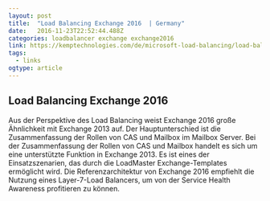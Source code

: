 ```yaml
---
layout: post
title:  "Load Balancing Exchange 2016  | Germany"
date:   2016-11-23T22:52:44.488Z
categories: loadbalancer exchange exchange2016
link: https://kemptechnologies.com/de/microsoft-load-balancing/load-balancing-microsoft-exchange-2016/
tags:
  - links
ogtype: article
---
```

## Load Balancing Exchange 2016

 Aus der Perspektive des Load Balancing weist Exchange 2016 große Ähnlichkeit mit Exchange 2013 auf. Der Hauptunterschied ist die Zusammenfassung der Rollen von CAS und Mailbox im Mailbox Server. Bei der Zusammenfassung der Rollen von CAS und Mailbox handelt es sich um eine unterstützte Funktion in Exchange 2013. Es ist eines der Einsatzszenarien, das durch die LoadMaster Exchange-Templates ermöglicht wird. Die Referenzarchitektur von Exchange 2016 empfiehlt die Nutzung eines Layer-7-Load Balancers, um von der Service Health Awareness profitieren zu können.
